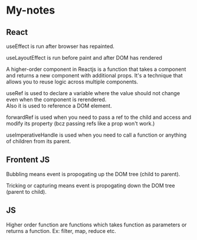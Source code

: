 # My-notes

## React
useEffect is run after browser has repainted.

useLayoutEffect is run before paint and after DOM has rendered

A higher-order component in Reactjs is a function that takes a component and returns a new component with additional props. It's a technique that allows you to reuse logic across multiple components.

useRef is used to declare a variable where the value should not change even when the component is rerendered. \
Also it is used to reference a DOM element.

forwardRef is used when you need to pass a ref to the child and access and modify its property (bcz passing refs like a prop won't work.)

useImperativeHandle is used when you need to call a function or anything of children from its parent.

## Frontent JS
Bubbling means event is propogating up the DOM tree (child to parent).

Tricking or capturing means event is propogating down the DOM tree (parent to child).

## JS
Higher order function are functions which takes function as parameters or returns a function. Ex: filter, map, reduce etc.
